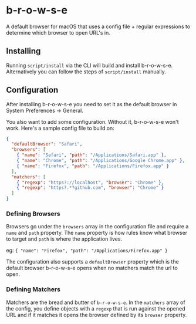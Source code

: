 # b-r-o-w-s-e

A default browser for macOS that uses a config file + regular expressions to
determine which browser to open URL's in.

## Installing

Running `script/install` via the CLI will build and install b-r-o-w-s-e.
Alternatively you can follow the steps of `script/install` manually.

## Configuration

After installing b-r-o-w-s-e you need to set it as the default browser in System
Preferences -> General.

You also want to add some configuration. Without it, b-r-o-w-s-e won't work.
Here's a sample config file to build on:

```json
{
  "defaultBrowser": "Safari",
  "browsers": [
    { "name": "Safari", "path": "/Applications/Safari.app" },
    { "name": "Chrome", "path": "/Applications/Google Chrome.app" },
    { "name": "Firefox", "path": "/Applications/Firefox.app" }
  ],
  "matchers": [
    { "regexp": "https?://localhost", "browser": "Chrome" },
    { "regexp": "https?.*?github.com", "browser": "Chrome" }
  ]
}
```

### Defining Browsers

Browsers go under the `browsers` array in the configuration file and require a
`name` and `path` property. The `name` property is how rules know
what browser to target and `path` is where the application lives.

eg: `{ "name": "Firefox", "path": "/Applications/Firefox.app" }`

The configuration also supports a `defaultBrowser` property which is the default
browser b-r-o-w-s-e opens when no matchers match the url to open.

### Defining Matchers

Matchers are the bread and butter of `b-r-o-w-s-e`. In the `matchers` array of
the config, you define objects with a `regexp` that is run against the opened
URL and if it matches it opens the browser defined by its `browser` property.
